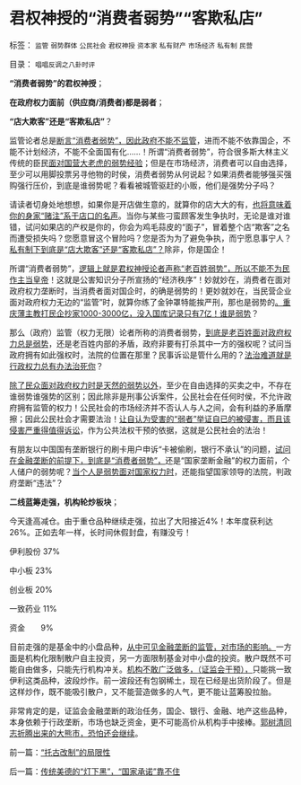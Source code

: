 # 君权神授的“消费者弱势”“客欺私店”

标签： `监管` `弱势群体` `公民社会` `君权神授` `资本家` `私有财产` `市场经济` `私有制` `民营` 

目录： `唱唱反调之八卦时评`

**“消费者弱势”的君权神授**；

**在政府权力面前（供应商/消费者)都是弱者**；

**“店大欺客”还是“客欺私店”**？

监管论者总是[断言“消费者弱势”，因此政府不能不监管](../../../2012/7/18/校车和奶粉的监管逻辑，信仰专制的人相信监管.md)，进而不能不依靠国企，不能不计划经济，不能不全面国有化……！所谓“消费者弱势”，符合很多斯大林主义传统的臣民[面对国营大老虎的弱势经验](../../../2010/9/25/国企垄断的房老虎会价廉物美吗？.md)；但是在市场经济，消费者可以自由选择，至少可以用脚投票另寻他物的时侯，消费者弱势从何说起？如果消费者能够强买强购强行压价，到底是谁弱势呢？看看被城管驱赶的小贩，他们是强势分子吗？

请读者切身处地想想，如果你是开店做生意的，就算你的店大大的有，[也将意味着你的身家“赌注”系于店口的名声](../../../2011/6/17/资本家是最可爱的蠢驴，是消费者最忠实的朋友.md)。当你与某些刁蛮顾客发生争执时，无论是谁对谁错，试问如果店的产权是你的，你会为鸡毛蒜皮的“面子”，冒着整个店“欺客”之名而遭受损失吗？您愿意冒这个冒险吗？您是否为为了避免争执，而宁愿息事宁人？[私有制下到底是“店大欺客”还是“客欺私店”？](../../../2012/6/3/资本家是劳资博弈中的弱势群体.md)除非，你是国企！

所谓“消费者弱势”，[逻辑上就是君权神授论者声称“老百姓弱势”，所以不能不为民作主当皇帝](../../../2012/7/18/民粹主义，换取君权合法性的成本性支出.md)！这就是公害知识分子所宣扬的“经济秩序”！妙就妙在，消费者在面对政府权力垄断时，当消费者面对国企时，的确是弱势的！更妙就妙在，当民营企业面对政府权力无边的“监管”时，就算你练了金钟罩特能挨严刑，那也是弱势的[。重庆薄主教打民企抄家1000-3000亿，没入国库记录只有7亿！谁是弱势](../../../2012/3/21/重庆打黑说话算数，只办文强一个官.md)？

那么（政府）监管（权力无限）论者所称的消费者弱势，[到底是老百姓面对政府权力总是弱势](../../../2011/10/18/私人不能向国家索取，国家可以掠夺私人的一切.md)，还是老百姓内部的矛盾，政府非要有打杀其中一方的强权呢？试问当政府拥有如此强权时，法院的位置在那里？民事诉讼是管什么用的？[法治难道就是行政权力总有办法治死你](../../../2012/5/4/“总有一条法治死你”&quot;把无辜者办成铁案&quot;.md)？

[除了民众面对政府权力时是天然的弱势以外](../../../2010/11/17/等级社会里每个人都感觉自已是弱者.md)，至少在自由选择的买卖之中，不存在谁弱势谁强势的区别；因此除非是刑事公诉案件，公民社会在任何时侯，不允许政府拥有监管的权力！公民社会的市场经济并不否认人与人之间，会有利益的矛盾摩擦；因此公民社会才需要法治！[让自认为受害的“弱者”举证自已的被侵害，而且该侵害严重得值得诉讼](../../../2012/4/27/罗马法制的缺陷和帝国的毁灭！.md)，作为公共法权干预的依据，这就是公民社会的法治！

有朋友以中国国有垄断银行的刷卡用户申诉“卡被偷刷，银行不承认”的问题，[试问在金融垄断的前提下，到底是“消费者弱势”，](../../../2012/4/27/罗马法制的缺陷和帝国的毁灭！.md)还是“国家垄断金融”的权力面前，个人储户的弱势呢？[当个人是弱势面对国家权力时](../../../2012/7/25/金融垄断对经济增长没有贡献，是社会的吸血鬼.md)，还能指望国家领导的法院，判政府垄断“违法”？

**二线蓝筹走强，机构轮炒板块**；

今天逢高减仓。由于重仓品种继续走强，拉出了大阳接近4%！本年度获利达26%。正如去年一样，长时间休假封盘，有赚没亏！

伊利股份 37%

中小板 23%

创业板 20%

一致药业 11%

资金　　9%

目前走强的是基金中的小盘品种，[从中可见金融垄断的监管，对市场的影响。](../../../2012/7/24/金融垄断才会造成“生产过剩”和有含意的通货膨胀.md)一方面是机构化限制散户自主投资，另一方面限制基金对中小盘的投资。散户既然不可能自由做多，只能先行机构冲关。[机构不敢广泛做多，（证监会干预），](../../../2012/7/16/如果公有制是低效益的，证监会的政策就在制造漫漫熊市.md)只能挑一致伊利这类品种，波段炒作。前一波段还有包钢稀土，现在已经是出货阶段了。但是这样炒作，既不能吸引散户，又不能营造做多的人气，更不能让蓝筹股拉胎。

非常肯定的是，证监会金融垄断的政治任务，国企、银行、金融、地产这些品种，本身依赖于行政垄断，市场也缺乏资金，更不可能高价从机构手中接棒。[郭树清同志折腾出来的大熊市，恐怕还会继续](../../../2012/6/4/向国际接轨的中国特色.md)。

前一篇：[“托古改制”的局限性](../../../2012/8/21/“托古改制”的局限性.md)

后一篇：[传统美德的“灯下黑”，“国家承诺”靠不住](../../../2012/8/22/传统美德的“灯下黑”，“国家承诺”靠不住.md)
